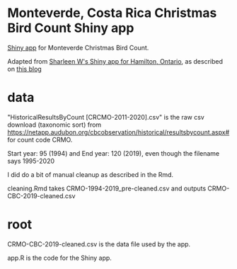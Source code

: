 # Monteverde, Costa Rica Christmas Bird Count Shiny app

[Shiny app](https://fhjoyce.shinyapps.io/CRMO-CBC) for Monteverde Christmas Bird Count. 

Adapted from [Sharleen W's Shiny app for Hamilton, Ontario](https://sharleenw.shinyapps.io/hamilton_cbc_shiny/), as described on [this blog]( https://sharleenw.rbind.io/2019/03/24/hamilton-cbc-part-3/)

# data

"HistoricalResultsByCount [CRCMO-2011-2020].csv" is the raw csv download (taxonomic sort) from https://netapp.audubon.org/cbcobservation/historical/resultsbycount.aspx# for count code CRMO.

Start year: 95 (1994) and End year: 120 (2019), even though the filename says 1995-2020

I did do a bit of manual cleanup as described in the Rmd.

cleaning.Rmd takes CRMO-1994-2019_pre-cleaned.csv and outputs CRMO-CBC-2019-cleaned.csv

# root
CRMO-CBC-2019-cleaned.csv is the data file used by the app.

app.R is the code for the Shiny app.
